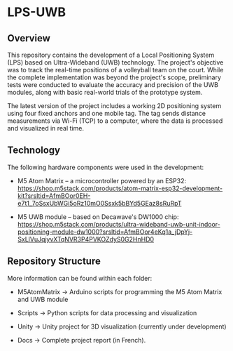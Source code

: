 # LPS-UWB

## Overview

This repository contains the development of a Local Positioning System (LPS) based on Ultra-Wideband (UWB) technology. The project's objective was to track the real-time positions of a volleyball team on the court. While the complete implementation was beyond the project's scope, preliminary tests were conducted to evaluate the accuracy and precision of the UWB modules, along with basic real-world trials of the prototype system.

The latest version of the project includes a working 2D positioning system using four fixed anchors and one mobile tag. The tag sends distance measurements via Wi-Fi (TCP) to a computer, where the data is processed and visualized in real time.

## Technology

The following hardware components were used in the development:

* M5 Atom Matrix – a microcontroller powered by an ESP32: https://shop.m5stack.com/products/atom-matrix-esp32-development-kit?srsltid=AfmBOor0EH-e7t1_7oSsxUbWGi5oRz10mO0Ssxk5bBYd5GEaz8sRuRpT

* M5 UWB module – based on Decawave's DW1000 chip: https://shop.m5stack.com/products/ultra-wideband-uwb-unit-indoor-positioning-module-dw1000?srsltid=AfmBOor4eKq1a_jDpYj-SxLlVuJqjyvXTqNVR3P4PVKOZdyS0G2HnHD0

## Repository Structure

More information can be found within each folder:

* M5AtomMatrix -> Arduino scripts for programming the M5 Atom Matrix and UWB module

* Scripts -> Python scripts for data processing and visualization

* Unity -> Unity project for 3D visualization (currently under development)

* Docs -> Complete project report (in French).